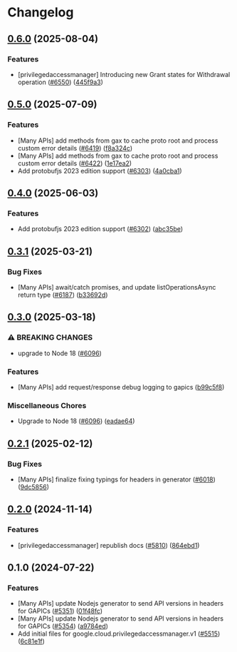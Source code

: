 # Changelog

## [0.6.0](https://github.com/googleapis/google-cloud-node/compare/privilegedaccessmanager-v0.5.0...privilegedaccessmanager-v0.6.0) (2025-08-04)


### Features

* [privilegedaccessmanager] Introducing new Grant states for Withdrawal operation ([#6550](https://github.com/googleapis/google-cloud-node/issues/6550)) ([445f9a3](https://github.com/googleapis/google-cloud-node/commit/445f9a3370e3849d4b4b6e50c48706cdff10ee67))

## [0.5.0](https://github.com/googleapis/google-cloud-node/compare/privilegedaccessmanager-v0.4.0...privilegedaccessmanager-v0.5.0) (2025-07-09)


### Features

* [Many APIs] add methods from gax to cache proto root and process custom error details ([#6419](https://github.com/googleapis/google-cloud-node/issues/6419)) ([f8a324c](https://github.com/googleapis/google-cloud-node/commit/f8a324ca5c3bc0f730e4ed67d9407c44f2414936))
* [Many APIs] add methods from gax to cache proto root and process custom error details ([#6422](https://github.com/googleapis/google-cloud-node/issues/6422)) ([1e17ea2](https://github.com/googleapis/google-cloud-node/commit/1e17ea2496a502905259010a6702e7cc68f9d1ba))
* Add protobufjs 2023 edition support ([#6303](https://github.com/googleapis/google-cloud-node/issues/6303)) ([4a0cba1](https://github.com/googleapis/google-cloud-node/commit/4a0cba1e41a9aeb9c15ad31487ef013c8277cfef))

## [0.4.0](https://github.com/googleapis/google-cloud-node/compare/privilegedaccessmanager-v0.3.1...privilegedaccessmanager-v0.4.0) (2025-06-03)


### Features

* Add protobufjs 2023 edition support ([#6302](https://github.com/googleapis/google-cloud-node/issues/6302)) ([abc35be](https://github.com/googleapis/google-cloud-node/commit/abc35be4817709467e6c6b2a12ac4e749ffed72d))

## [0.3.1](https://github.com/googleapis/google-cloud-node/compare/privilegedaccessmanager-v0.3.0...privilegedaccessmanager-v0.3.1) (2025-03-21)


### Bug Fixes

* [Many APIs] await/catch promises, and update listOperationsAsync return type ([#6187](https://github.com/googleapis/google-cloud-node/issues/6187)) ([b33692d](https://github.com/googleapis/google-cloud-node/commit/b33692d64bd42b99f37d0f919f2b0c06a673ab7f))

## [0.3.0](https://github.com/googleapis/google-cloud-node/compare/privilegedaccessmanager-v0.2.1...privilegedaccessmanager-v0.3.0) (2025-03-18)


### ⚠ BREAKING CHANGES

* upgrade to Node 18 ([#6096](https://github.com/googleapis/google-cloud-node/issues/6096))

### Features

* [Many APIs] add request/response debug logging to gapics ([b99c5f8](https://github.com/googleapis/google-cloud-node/commit/b99c5f8269a8401c72e9c913971c7e90467209e2))


### Miscellaneous Chores

* Upgrade to Node 18 ([#6096](https://github.com/googleapis/google-cloud-node/issues/6096)) ([eadae64](https://github.com/googleapis/google-cloud-node/commit/eadae64d54e07aa2c65097ea52e65008d4e87436))

## [0.2.1](https://github.com/googleapis/google-cloud-node/compare/privilegedaccessmanager-v0.2.0...privilegedaccessmanager-v0.2.1) (2025-02-12)


### Bug Fixes

* [Many APIs] finalize fixing typings for headers in generator ([#6018](https://github.com/googleapis/google-cloud-node/issues/6018)) ([9dc5856](https://github.com/googleapis/google-cloud-node/commit/9dc585661489f51bb7a85b39519fd8b11dfffc5b))

## [0.2.0](https://github.com/googleapis/google-cloud-node/compare/privilegedaccessmanager-v0.1.0...privilegedaccessmanager-v0.2.0) (2024-11-14)


### Features

* [privilegedaccessmanager] republish docs ([#5810](https://github.com/googleapis/google-cloud-node/issues/5810)) ([864ebd1](https://github.com/googleapis/google-cloud-node/commit/864ebd10f82a0406a8432fe839b78255fde6d2f9))

## 0.1.0 (2024-07-22)


### Features

* [Many APIs] update Nodejs generator to send API versions in headers for GAPICs ([#5351](https://github.com/googleapis/google-cloud-node/issues/5351)) ([01f48fc](https://github.com/googleapis/google-cloud-node/commit/01f48fce63ec4ddf801d59ee2b8c0db9f6fb8372))
* [Many APIs] update Nodejs generator to send API versions in headers for GAPICs ([#5354](https://github.com/googleapis/google-cloud-node/issues/5354)) ([a9784ed](https://github.com/googleapis/google-cloud-node/commit/a9784ed3db6ee96d171762308bbbcd57390b6866))
* Add initial files for google.cloud.privilegedaccessmanager.v1 ([#5515](https://github.com/googleapis/google-cloud-node/issues/5515)) ([6c81e1f](https://github.com/googleapis/google-cloud-node/commit/6c81e1f384926d5bc6d5d2130044655f0db00de2))
